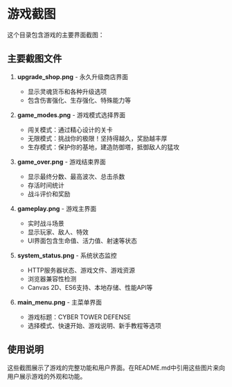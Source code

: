 # 游戏截图

这个目录包含游戏的主要界面截图：

## 主要截图文件

1. **upgrade_shop.png** - 永久升级商店界面
   - 显示灵魂货币和各种升级选项
   - 包含伤害强化、生存强化、特殊能力等

2. **game_modes.png** - 游戏模式选择界面
   - 闯关模式：通过精心设计的关卡
   - 无限模式：挑战你的极限！坚持得越久，奖励越丰厚
   - 生存模式：保护你的基地，建造防御塔，抵御敌人的猛攻

3. **game_over.png** - 游戏结束界面
   - 显示最终分数、最高波次、总击杀数
   - 存活时间统计
   - 战斗评价和奖励

4. **gameplay.png** - 游戏主界面
   - 实时战斗场景
   - 显示玩家、敌人、特效
   - UI界面包含生命值、活力值、射速等状态

5. **system_status.png** - 系统状态监控
   - HTTP服务器状态、游戏文件、游戏资源
   - 浏览器兼容性检测
   - Canvas 2D、ES6支持、本地存储、性能API等

6. **main_menu.png** - 主菜单界面
   - 游戏标题：CYBER TOWER DEFENSE
   - 选择模式、快速开始、游戏说明、新手教程等选项

## 使用说明

这些截图展示了游戏的完整功能和用户界面。在README.md中引用这些图片来向用户展示游戏的外观和功能。
